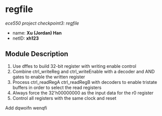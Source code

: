 # regfile
*ece550 project checkpoint3: regfile*

- name: **Xu (Jordan) Han**
- netID: **xh123**

## Module Description
1. Use dffes to build 32-bit register with writing enable control
2. Combine ctrl_writeReg and ctrl_writeEnable with a decoder and AND gates to enable the written register
3. Process ctrl_readRegA ctrl_readRegB with decoders to enable tristate buffers in order to select the read registers
4. Always force the 32'h00000000 as the input data for the r0 register
5. Control all registers with the same clock and reset

Add dqwoifn wenqfi